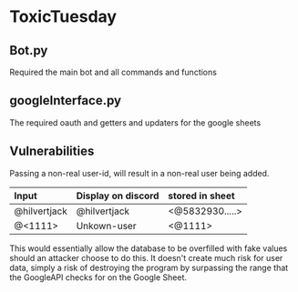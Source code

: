 # ToxicTuesday
## Bot.py   
Required the main bot and all commands and functions

## googleInterface.py
The required oauth and getters and updaters for the google sheets

## Vulnerabilities
Passing a non-real user-id, will result in a non-real user being added.

|Input  | Display on discord | stored in sheet|
| :---  | :---               | :---           |
|@hilvertjack|@hilvertjack| <@5832930.....>|
|@<1111>| Unkown-user| <@1111> |

This would essentially allow the database to be overfilled with fake values should
an attacker choose to do this. It doesn't create much risk for user data, simply a risk of destroying the program by surpassing the range that the GoogleAPI checks for on the Google Sheet. 
